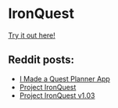 # IronQuest

[Try it out here!](https://iron-quest.herokuapp.com/)

## Reddit posts:

- [I Made a Quest Planner App](https://www.reddit.com/r/runescape/comments/5l4nzj/i_made_a_quest_planner_app/)
- [Project IronQuest](https://www.reddit.com/r/runescape/comments/6ax70l/project_ironquest/)
- [Project IronQuest v1.03](https://www.reddit.com/r/runescape/comments/6y7cb4/project_ironquest_v103/)
